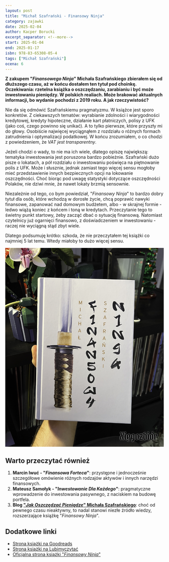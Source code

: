 ```yaml
---
layout: post
title: "Michał Szafrański - Finansowy Ninja"
category: zajawki
date: 2025-02-04
author: Kacper Borucki
excerpt_separator: <!--more-->
start: 2025-01-04
end: 2025-01-17
isbn: 978-83-65308-05-4
tags: ["Michał Szafrański"]
ocena: 6
---
```


**Z zakupem "*Finansowego Ninja*" Michała Szafrańskiego zbierałem się od dłuższego czasu, aż w końcu dostałem ten tytuł pod choinkę. Oczekiwania: rzetelna książka o oszczędzaniu, zarabianiu i być może inwestowaniu pieniędzy. W polskich realiach. Może brakować aktualnych informacji, bo wydanie pochodzi z 2019 roku. A jak rzeczywistość?**

<!--more-->

Nie da się odmówić Szafrańskiemu pragmatyzmu. W książce jest sporo konkretów. Z ciekawszych tematów: wyrabianie zdolności i wiarygodności kredytowej, kredyty hipoteczne, działanie kart płatniczych, polisy z UFK (jako coś, czego powinno się unikać). A to tylko pierwsze, które przyszły mi do głowy. Osobiście najwięcej wyciągnąłem z rozdziału o różnych formach zatrudnienia i optymalizacji podatkowej. W końcu zrozumiałem, o co chodzi z powiedzeniem, że *VAT jest transparentny*.

Jeżeli chodzi o wady, to nie ma ich wiele, dlatego opiszę największą: tematyka inwestowania jest poruszona bardzo pobieżnie. Szafrański dużo pisze o lokatach, a pół rozdziału o inwestowaniu poświęca na piętnowanie polis z UFK. Może i słusznie, jednak zamiast tego więcej sensu mogłoby mieć przedstawienie innych bezpiecznych opcji na lokowanie oszczędności. Choć biorąc pod uwagę statystyki dotyczące oszczędności Polaków, nie dziwi mnie, że nawet lokaty brzmią sensownie.

Niezależnie od tego, co bym powiedział, "*Finansowy Ninja*" to bardzo dobry tytuł dla osób, które wchodzą w dorosłe życie, chcą poprawić nawyki finansowe, zapanować nad domowym budżetem, albo - w skrajnej formie - ledwo wiążą koniec z końcem i toną w kredytach. Przeczytanie tego to świetny punkt startowy, żeby zacząć dbać o sytuację finansową. Natomiast czytelnicy już ogarnięci finansowo, z doświadczeniem w inwestowaniu - raczej nie wyciągną stąd zbyt wiele.

Dlatego podsumuję krótko: szkoda, że nie przeczytałem tej książki co najmniej 5 lat temu. Wtedy miałoby to dużo więcej sensu.

![Okładka książki "*Finansowy Ninja*"](/assets/xiazki/michal_szafranski_finansowy_ninja.jpg)

## Warto przeczytać również

1. **Marcin Iwuć - "*Finansowa Forteca*"**: przystępne i jednocześnie szczegółowe omówienie różnych rodzajów aktywów i innych narzędzi finansowych.
2. **Mateusz Samołyk - "*Inwestowanie Dla Każdego*"**: pragmatyczne wprowadzenie do inwestowania pasywnego, z naciskiem na budowę portfela.
3. **Blog ["*Jak Oszczędzać Pieniądze*" Michała Szafrańskiego](https://jakoszczedzacpieniadze.pl/)**: choć od pewnego czasu nieaktywny, to nadal stanowi niezłe źródło wiedzy, rozszerzające książkę "*Finansowy Ninja*".

## Dodatkowe linki

- [Strona książki na Goodreads](https://www.goodreads.com/book/show/53005904-finansowy-ninja)
- [Strona książki na Lubimyczytać](https://lubimyczytac.pl/ksiazka/314304/finansowy-ninja)
- [Oficjalna strona książki "*Finansowy Ninja*"](https://finansowyninja.pl/)
